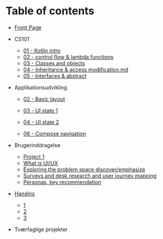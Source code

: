 # Table of contents

* [Front Page](README.md)
* CS101
  * [01 - Kotlin intro](CS101/01-kotlin-intro.md)
  * [02 - control flow & lambda functions](CS101/02-control-flow-lambda.md) 
  * [03 - Classes and objects](CS101/03-classes-and-objects.md)
  * [04 - Inheritance & access modification.md](CS101/04-inheritance-access-modification.md) 
  * [05 - Interfaces & abstract](cs101/05-interfaces-abstract.md)
  
* Applikationsudvikling

  - [02 - Basic layout](applikationsudvikling/02-basic-layout.md)

  - [03 - UI state 1](applikationsudvikling/03-ui-state-intro.md)

  - [04 - UI state 2](applikationsudvikling/04-ui-state-lists.md)

  - [06 - Compose navigation](applikationsudvikling/06-compose-navigation.md)
* Brugerinddragelse
  * [Project 1](brugerinddragelse/project-1.md)
  * [What is UI/UX](brugerinddragelse/week-5.md)
  * [Exploring the problem space discover/emphasize](brugerinddragelse/week-6.md)
  * [Surveys and desk research and user journey mapping](brugerinddragelse/week-7.md)
  * [Personas, key recommendation](brugerinddragelse/week-8.md)
* [Handins](handins/README.md)
  * [1](handins/week-1.md) 
  * [2](handins/week-2.md)
  * [3](handins/week-3.md) 
* Tværfaglige projekter 




